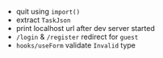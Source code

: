 - quit using `import()`
- extract `TaskJson`
- print localhost url after dev server started
- `/login` & `/register` redirect for `guest`
- `hooks/useForm` validate `Invalid` type
